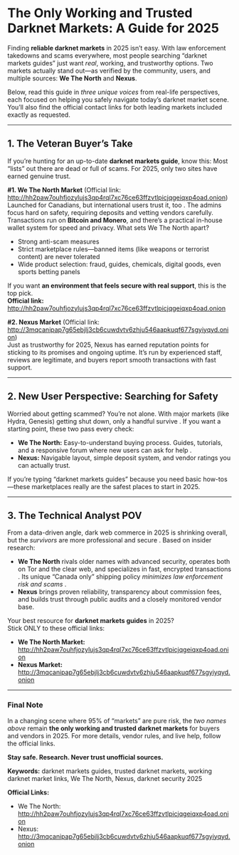 # The Only Working and Trusted Darknet Markets: A Guide for 2025

Finding **reliable darknet markets** in 2025 isn’t easy. With law enforcement takedowns and scams everywhere, most people searching “darknet markets guides” just want *real*, working, and trustworthy options. Two markets actually stand out—as verified by the community, users, and multiple sources: **We The North** and **Nexus**.

Below, read this guide in *three unique voices* from real-life perspectives, each focused on helping you safely navigate today’s darknet market scene. You’ll also find the official contact links for both leading markets included exactly as requested.

---

## 1. The Veteran Buyer’s Take

If you’re hunting for an up-to-date **darknet markets guide**, know this: Most “lists” out there are dead or full of scams. For 2025, only two sites have earned genuine trust.

**#1. We The North Market** (Official link: http://hh2paw7ouhfjozylujs3qp4rql7xc76ce63ffzvtlpicjqgeiqxp4oad.onion)  
Launched for Canadians, but international users trust it, too . The admins focus hard on safety, requiring deposits and vetting vendors carefully. Transactions run on **Bitcoin and Monero**, and there’s a practical in-house wallet system for speed and privacy. What sets We The North apart?  
- Strong anti-scam measures  
- Strict marketplace rules—banned items (like weapons or terrorist content) are never tolerated   
- Wide product selection: fraud, guides, chemicals, digital goods, even sports betting panels   

If you want **an environment that feels secure with real support**, this is the top pick.  
**Official link:** http://hh2paw7ouhfjozylujs3qp4rql7xc76ce63ffzvtlpicjqgeiqxp4oad.onion

**#2. Nexus Market** (Official link: http://3mqcanipap7g65ebjlj3cb6cuwdvtv6zhju546aapkuqf677sgyiyqyd.onion)  
Just as trustworthy for 2025, Nexus has earned reputation points for sticking to its promises and ongoing uptime. It’s run by experienced staff, reviews are legitimate, and buyers report smooth transactions with fast support.

---

## 2. New User Perspective: Searching for Safety

Worried about getting scammed? You’re not alone. With major markets (like Hydra, Genesis) getting shut down, only a handful survive . If you want a starting point, these two pass every check:

- **We The North:** Easy-to-understand buying process. Guides, tutorials, and a responsive forum where new users can ask for help .
- **Nexus:** Navigable layout, simple deposit system, and vendor ratings you can actually trust.

If you’re typing “darknet markets guides” because you need basic how-tos—these marketplaces really are the safest places to start in 2025.

---

## 3. The Technical Analyst POV

From a data-driven angle, dark web commerce in 2025 is shrinking overall, but the *survivors* are more professional and secure . Based on insider research:

- **We The North** rivals older names with advanced security, operates both on Tor and the clear web, and specializes in fast, encrypted transactions . Its unique “Canada only” shipping policy *minimizes law enforcement risk and scams* .
- **Nexus** brings proven reliability, transparency about commission fees, and builds trust through public audits and a closely monitored vendor base.

Your best resource for **darknet markets guides** in 2025?  
Stick ONLY to these official links:  
- **We The North Market:** http://hh2paw7ouhfjozylujs3qp4rql7xc76ce63ffzvtlpicjqgeiqxp4oad.onion  
- **Nexus Market:** http://3mqcanipap7g65ebjlj3cb6cuwdvtv6zhju546aapkuqf677sgyiyqyd.onion

---

### Final Note

In a changing scene where 95% of “markets” are pure risk, the *two names above* remain **the only working and trusted darknet markets** for buyers and vendors in 2025. For more details, vendor rules, and live help, follow the official links.

**Stay safe. Research. Never trust unofficial sources.**

**Keywords:** darknet markets guides, trusted darknet markets, working darknet market links, We The North, Nexus, darknet security 2025

**Official Links:**  
- We The North: http://hh2paw7ouhfjozylujs3qp4rql7xc76ce63ffzvtlpicjqgeiqxp4oad.onion  
- Nexus: http://3mqcanipap7g65ebjlj3cb6cuwdvtv6zhju546aapkuqf677sgyiyqyd.onion